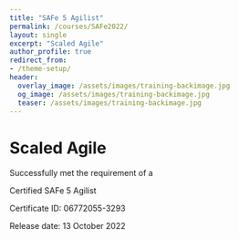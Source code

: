 ```yaml
---
title: "SAFe 5 Agilist"
permalink: /courses/SAFe2022/
layout: single
excerpt: "Scaled Agile"
author_profile: true
redirect_from:
- /theme-setup/
header:
  overlay_image: /assets/images/training-backimage.jpg
  og_image: /assets/images/training-backimage.jpg
  teaser: /assets/images/training-backimage.jpg
---
```

# Scaled Agile

Successfully met the requirement of a

Certified SAFe 5 Agilist

Certificate ID: 06772055-3293

Release date:  13 October 2022


